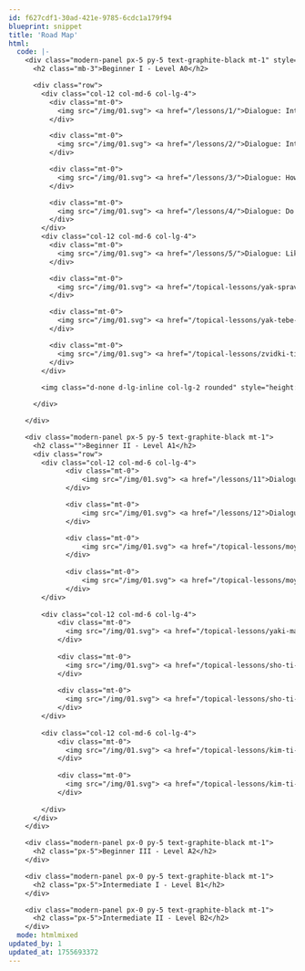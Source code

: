 ```yaml
---
id: f627cdf1-30ad-421e-9785-6cdc1a179f94
blueprint: snippet
title: 'Road Map'
html:
  code: |-
    <div class="modern-panel px-5 py-5 text-graphite-black mt-1" style="img { max-height: 1rem }">
      <h2 class="mb-3">Beginner I - Level A0</h2>

      <div class="row">
    	<div class="col-12 col-md-6 col-lg-4">
    	  <div class="mt-0">
    		<img src="/img/01.svg"> <a href="/lessons/1/">Dialogue: Introductions I</a>
    	  </div>

    	  <div class="mt-0">
    		<img src="/img/01.svg"> <a href="/lessons/2/">Dialogue: Introductions II</a>
    	  </div>

    	  <div class="mt-0">
    		<img src="/img/01.svg"> <a href="/lessons/3/">Dialogue: How are you?</a>
    	  </div>

    	  <div class="mt-0">
    		<img src="/img/01.svg"> <a href="/lessons/4/">Dialogue: Do you speak Ukrainian?</a>
    	  </div>
    	</div>
    	<div class="col-12 col-md-6 col-lg-4">
    	  <div class="mt-0">
    		<img src="/img/01.svg"> <a href="/lessons/5/">Dialogue: Likes and activities</a>
    	  </div>

    	  <div class="mt-0">
    		<img src="/img/01.svg"> <a href="/topical-lessons/yak-spravi-hows-it-going">Vocabulary: How's it going?</a>
    	  </div>

    	  <div class="mt-0">
    		<img src="/img/01.svg"> <a href="/topical-lessons/yak-tebe-zvati">Vocabulary: What is your name?</a>
    	  </div>

    	  <div class="mt-0">
    		<img src="/img/01.svg"> <a href="/topical-lessons/zvidki-ti-where-are-you-from">Vocabulary: Where are you from?</a>
    	  </div>	  
    	</div>
    	
    	<img class="d-none d-lg-inline col-lg-2 rounded" style="height: 100%" src="/img/01.svg">

      </div>

    </div>

    <div class="modern-panel px-5 py-5 text-graphite-black mt-1">
      <h2 class="">Beginner II - Level A1</h2>
      <div class="row">
    	<div class="col-12 col-md-6 col-lg-4">
    	  	  <div class="mt-0">
    		      <img src="/img/01.svg"> <a href="/lessons/11">Dialogue: Family I</a>
    	      </div>

    	  	  <div class="mt-0">
    		      <img src="/img/01.svg"> <a href="/lessons/12">Dialogue: Family II</a>
    	      </div>

    	  	  <div class="mt-0">
    		      <img src="/img/01.svg"> <a href="/topical-lessons/moya-simya-my-family">Vocabulary: My family I</a>
    	      </div>
    	  
    	  	  <div class="mt-0">
    		      <img src="/img/01.svg"> <a href="/topical-lessons/moya-simya-my-family-2nd-part">Vocabulary: My family II</a>
    	      </div>
    	</div>
    	
    	<div class="col-12 col-md-6 col-lg-4">
    		<div class="mt-0">
    		  <img src="/img/01.svg"> <a href="/topical-lessons/yaki-mayesh-khobi-i-what-are-your-hobbies-i">What are your hobbies?</a>
    		</div>
    	  
    	  	<div class="mt-0">
    		  <img src="/img/01.svg"> <a href="/topical-lessons/sho-ti-robish-u-vilnii-chas-ii-what-are-you-doing-in-your-free-time-ii">What are you interested in?</a>
    		</div>
    	  
    	  	<div class="mt-0">
    		  <img src="/img/01.svg"> <a href="/topical-lessons/sho-ti-lyubish-yisti-what-do-you-like-to-eat">What do you like to eat?</a>
    		</div>
    	</div>
    	
    	<div class="col-12 col-md-6 col-lg-4">
    		<div class="mt-0">
    		  <img src="/img/01.svg"> <a href="/topical-lessons/kim-ti-pracyuyesh-what-is-your-job">Vocabulary: What is your job? I</a>
    		</div>
    	  
    		<div class="mt-0">
    		  <img src="/img/01.svg"> <a href="/topical-lessons/kim-ti-pracyuyesh-2nd-whats-your-job-2nd">Vocabulary: What is your job? II</a>
    		</div>
    	  
    	</div>
      </div>
    </div>

    <div class="modern-panel px-0 py-5 text-graphite-black mt-1">
      <h2 class="px-5">Beginner III - Level A2</h2>
    </div>

    <div class="modern-panel px-0 py-5 text-graphite-black mt-1">
      <h2 class="px-5">Intermediate I - Level B1</h2>
    </div>

    <div class="modern-panel px-0 py-5 text-graphite-black mt-1">
      <h2 class="px-5">Intermediate II - Level B2</h2>
    </div>
  mode: htmlmixed
updated_by: 1
updated_at: 1755693372
---
```

